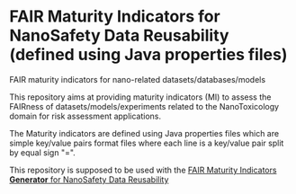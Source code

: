 # FAIR Maturity Indicators for NanoSafety Data Reusability (defined using Java properties files)
FAIR maturity indicators for nano-related datasets/databases/models

This repository aims at providing maturity indicators (MI) to assess the FAIRness of datasets/models/experiments related to the NanoToxicology domain for risk assessment applications.

The Maturity indicators are defined using Java properties files which are simple key/value pairs format files where each line is a key/value pair split by equal sign "=".

This repository is supposed to be used with the [FAIR Maturity Indicators **Generator** for NanoSafety Data Reusability](https://github.com/NSDRA/nsdra-maturity-indicators-generator)

